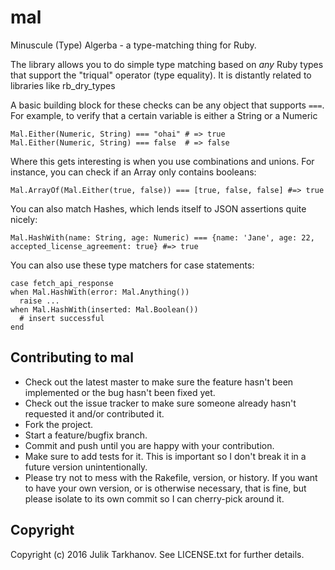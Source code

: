 # mal

Minuscule (Type) Algerba - a type-matching thing for Ruby.

The library allows you to do simple type matching based on _any_ Ruby types that support the "triqual"
operator (type equality). It is distantly related to libraries like rb_dry_types

A basic building block for these checks can be any object that supports `===`.
For example, to verify that a certain variable is either a String or a Numeric

    Mal.Either(Numeric, String) === "ohai" # => true
    Mal.Either(Numeric, String) === false  # => false

Where this gets interesting is when you use combinations and unions. For instance, you can check if an
Array only contains booleans:

    Mal.ArrayOf(Mal.Either(true, false)) === [true, false, false] #=> true

You can also match Hashes, which lends itself to JSON assertions quite nicely:

    Mal.HashWith(name: String, age: Numeric) === {name: 'Jane', age: 22, accepted_license_agreement: true} #=> true

You can also use these type matchers for case statements:

    case fetch_api_response
    when Mal.HashWith(error: Mal.Anything())
      raise ...
    when Mal.HashWith(inserted: Mal.Boolean())
      # insert successful
    end

## Contributing to mal
 
* Check out the latest master to make sure the feature hasn't been implemented or the bug hasn't been fixed yet.
* Check out the issue tracker to make sure someone already hasn't requested it and/or contributed it.
* Fork the project.
* Start a feature/bugfix branch.
* Commit and push until you are happy with your contribution.
* Make sure to add tests for it. This is important so I don't break it in a future version unintentionally.
* Please try not to mess with the Rakefile, version, or history. If you want to have your own version, or is otherwise necessary, that is fine, but please isolate to its own commit so I can cherry-pick around it.

## Copyright

Copyright (c) 2016 Julik Tarkhanov. See LICENSE.txt for
further details.

